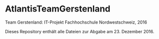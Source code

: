 # AtlantisTeamGerstenland
Team Gerstenland: IT-Projekt Fachhochschule Nordwestschweiz, 2016

Dieses Repository enthält alle Dateien zur Abgabe am 23. Dezember 2016.
